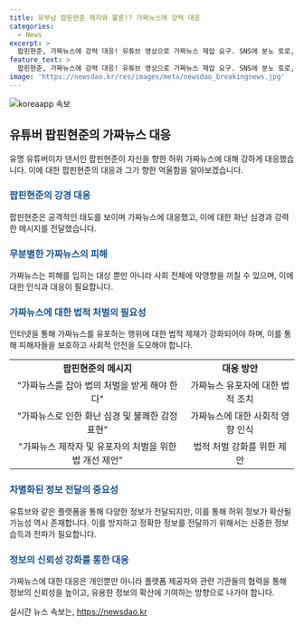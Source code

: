 ```yaml
---
title: 유부남 팝핀현준 제자와 불륜!? 가짜뉴스에 강력 대응
categories:
  - News
excerpt: >
  팝핀현준, 가짜뉴스에 강력 대응! 유튜브 영상으로 가짜뉴스 제압 요구. SNS에 분노 토로, 가짜뉴스 제작자 법적 처벌 강력 요구. 현혹하는 유튜버들에 대한 고소 방법 찾으려 호소. 정의로운 조치 필요 강조, 가짜뉴스에 반격! 함께 선동·조회수 수익 추구하는 이들을 박멸하자 호소. 현실과는 거리가 먼 가짜뉴스, 팝핀현준의 분노와 요구 뒤에는 가정의 행복이 빛난다.
feature_text: >
  팝핀현준, 가짜뉴스에 강력 대응! 유튜브 영상으로 가짜뉴스 제압 요구. SNS에 분노 토로, 가짜뉴스 제작자 법적 처벌 강력 요구. 현혹하는 유튜버들에 대한 고소 방법 찾으려 호소. 정의로운 조치 필요 강조, 가짜뉴스에 반격! 함께 선동·조회수 수익 추구하는 이들을 박멸하자 호소. 현실과는 거리가 먼 가짜뉴스, 팝핀현준의 분노와 요구 뒤에는 가정의 행복이 빛난다.
image: 'https://newsdao.kr/res/images/meta/newsdao_breakingnews.jpg'
---
```


<p><img src="https://newsdao.kr/res/images/meta/newsdao_breakingnews.jpg" alt="koreaapp 속보" /></p>

<h2 data-ke-size="size26">유튜버 팝핀현준의 가짜뉴스 대응</h2>

<p data-ke-size="size16">유명 유튜버이자 댄서인 팝핀현준이 자신을 향한 허위 가짜뉴스에 대해 강하게 대응했습니다. 이에 대한 팝핀현준의 대응과 그가 향한 억울함을 알아보겠습니다. </p>

<h3><b><span style="color: #1a5490;">팝핀현준의 강경 대응</span></b></h3>

<p data-ke-size="size16">팝핀현준은 공격적인 태도를 보이며 가짜뉴스에 대응했고, 이에 대한 화난 심경과 강력한 메시지를 전달했습니다.</p>

<h3><b><span style="color: #1a5490;">무분별한 가짜뉴스의 피해</span></b></h3>

<p data-ke-size="size16">가짜뉴스는 피해를 입히는 대상 뿐만 아니라 사회 전체에 악영향을 끼칠 수 있으며, 이에 대한 인식과 대응이 필요합니다.</p>

<h3><b><span style="color: #1a5490;">가짜뉴스에 대한 법적 처벌의 필요성</span></b></h3>

<p data-ke-size="size16">인터넷을 통해 가짜뉴스를 유포하는 행위에 대한 법적 제재가 강화되어야 하며, 이를 통해 피해자들을 보호하고 사회적 안전을 도모해야 합니다.</p>

<table>
  <tr>
    <td style="text-align: center; height: 17px;"><b>팝핀현준의 메시지</b></td>
    <td style="text-align: center; height: 17px;"><b>대응 방안</b></td>
  </tr>
  <tr>
    <td style="text-align: center;">"가짜뉴스를 잡아 법의 처벌을 받게 해야 한다"</td>
    <td style="text-align: center;">가짜뉴스 유포자에 대한 법적 조치</td>
  </tr>
  <tr>
    <td style="text-align: center;">"가짜뉴스로 인한 화난 심경 및 불쾌한 감정 표현"</td>
    <td style="text-align: center;">가짜뉴스에 대한 사회적 영향 인식</td>
  </tr>
  <tr>
    <td style="text-align: center;">"가짜뉴스 제작자 및 유포자의 처벌을 위한 법 개선 제언"</td>
    <td style="text-align: center;">법적 처벌 강화를 위한 제안</td>
  </tr>
</table>

<h3><b><span style="color: #1a5490;">차별화된 정보 전달의 중요성</span></b></h3>

<p data-ke-size="size16">유튜브와 같은 플랫폼을 통해 다양한 정보가 전달되지만, 이를 통해 허위 정보가 확산될 가능성 역시 존재합니다. 이를 방지하고 정확한 정보를 전달하기 위해서는 신중한 정보 습득과 전파가 필요합니다.</p>

<h3><b><span style="color: #1a5490;">정보의 신뢰성 강화를 통한 대응</span></b></h3>

<p data-ke-size="size16">가짜뉴스에 대한 대응은 개인뿐만 아니라 플랫폼 제공자와 관련 기관들의 협력을 통해 정보의 신뢰성을 높이고, 유용한 정보의 확산에 기여하는 방향으로 나가야 합니다.</p>
실시간 뉴스 속보는, <a href="https://newsdao.kr" rel="dofollow">https://newsdao.kr</a>


